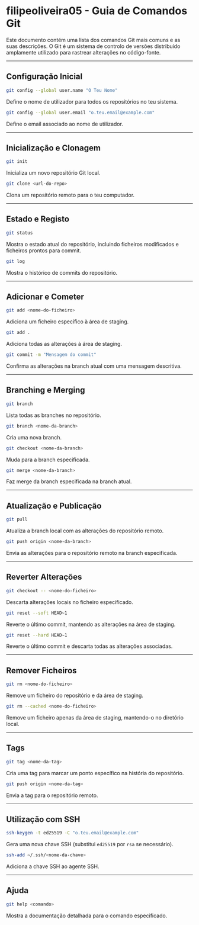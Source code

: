 # filipeoliveira05 - Guia de Comandos Git

Este documento contém uma lista dos comandos Git mais comuns e as suas descrições. O Git é um sistema de controlo de versões distribuído amplamente utilizado para rastrear alterações no código-fonte.

---

## Configuração Inicial

```bash
git config --global user.name "O Teu Nome"
```
Define o nome de utilizador para todos os repositórios no teu sistema.

```bash
git config --global user.email "o.teu.email@example.com"
```
Define o email associado ao nome de utilizador.

---

## Inicialização e Clonagem

```bash
git init
```
Inicializa um novo repositório Git local.

```bash
git clone <url-do-repo>
```
Clona um repositório remoto para o teu computador.

---

## Estado e Registo

```bash
git status
```
Mostra o estado atual do repositório, incluindo ficheiros modificados e ficheiros prontos para commit.

```bash
git log
```
Mostra o histórico de commits do repositório.

---

## Adicionar e Cometer

```bash
git add <nome-do-ficheiro>
```
Adiciona um ficheiro específico à área de staging.

```bash
git add .
```
Adiciona todas as alterações à área de staging.

```bash
git commit -m "Mensagem do commit"
```
Confirma as alterações na branch atual com uma mensagem descritiva.

---

## Branching e Merging

```bash
git branch
```
Lista todas as branches no repositório.

```bash
git branch <nome-da-branch>
```
Cria uma nova branch.

```bash
git checkout <nome-da-branch>
```
Muda para a branch especificada.

```bash
git merge <nome-da-branch>
```
Faz merge da branch especificada na branch atual.

---

## Atualização e Publicação

```bash
git pull
```
Atualiza a branch local com as alterações do repositório remoto.

```bash
git push origin <nome-da-branch>
```
Envia as alterações para o repositório remoto na branch especificada.

---

## Reverter Alterações

```bash
git checkout -- <nome-do-ficheiro>
```
Descarta alterações locais no ficheiro especificado.

```bash
git reset --soft HEAD~1
```
Reverte o último commit, mantendo as alterações na área de staging.

```bash
git reset --hard HEAD~1
```
Reverte o último commit e descarta todas as alterações associadas.

---

## Remover Ficheiros

```bash
git rm <nome-do-ficheiro>
```
Remove um ficheiro do repositório e da área de staging.

```bash
git rm --cached <nome-do-ficheiro>
```
Remove um ficheiro apenas da área de staging, mantendo-o no diretório local.

---

## Tags

```bash
git tag <nome-da-tag>
```
Cria uma tag para marcar um ponto específico na história do repositório.

```bash
git push origin <nome-da-tag>
```
Envia a tag para o repositório remoto.

---

## Utilização com SSH

```bash
ssh-keygen -t ed25519 -C "o.teu.email@example.com"
```
Gera uma nova chave SSH (substitui `ed25519` por `rsa` se necessário).

```bash
ssh-add ~/.ssh/<nome-da-chave>
```
Adiciona a chave SSH ao agente SSH.

---

## Ajuda

```bash
git help <comando>
```
Mostra a documentação detalhada para o comando especificado.
